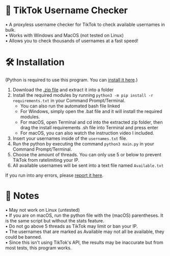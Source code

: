 # 🔎 TikTok Username Checker
• A proxyless username checker for TikTok to check available usernames in bulk. <br/>
• Works with Windows and MacOS (not tested on Linux) <br/>
• Allows you to check thousands of usernames at a fast speed! <br/>

# 🛠 Installation
(Python is required to use this program. You can [install it here]([https://www.python.org/downloads/]).)
1. Download the [.zip file]([https://www.python.org/downloads/]) and extract it into a folder
2. Install the required modules by running `python3 -m pip install -r requirements.txt` in your Command Prompt/Terminal. 
     - You can also run the automated bash file linked
     - For Windows, simply open the .bat file and it will install the required modules.
     - For macOS, open Terminal and cd into the extracted zip folder, then drag the install requirements .sh file into Terminal and press enter
     - For macOS, you can also watch the instruction video I included.
3. Insert your usernames inside of the `usernames.txt` file. 
4. Run the python by executing the command `python3 main.py` in your Command Prompt/Terminal. 
5. Choose the amount of threads. You can only use 5 or below to prevent TikTok from ratelimiting your IP.
6. All available usernames will be sent into a text file named `Available.txt`

If you run into any errors, please [report it here]([https://www.python.org/downloads/]).

# 📝 Notes
• May not work on Linux (untested) <br/>
• If you are on macOS, run the python file with the (macOS) parentheses. It is the same script but without the stats feature. <br/>
• Do not go above 5 threads as TikTok may limit or ban your IP. <br/>
• The usernames that are marked as Available may not all be available, they could be banned. <br/>
• Since this isn't using TikTok's API, the results may be inaccurate but from most tests, this program works. <br/>

